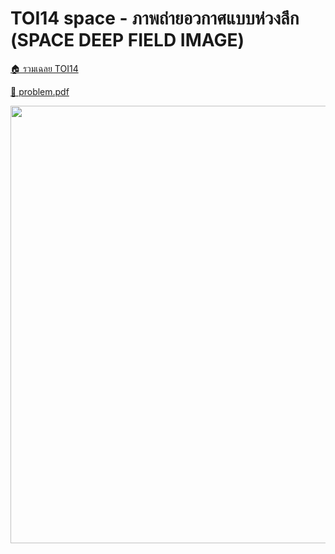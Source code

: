<!-- @codegen_problem begin -->
# TOI14 space - ภาพถ่ายอวกาศแบบห่วงลึก (SPACE DEEP FIELD IMAGE)

[🏠 รวมเฉลย TOI14](../)

[💎 problem.pdf](./toi14_space_2.pdf)

<img width="700" src="https://github.com/krist7599555/toi/assets/19445033/07d46756-5c7e-433b-8ac9-820761f0098d" />
<!-- @codegen_problem end -->
